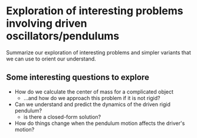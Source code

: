 # Exploration of interesting problems involving driven oscillators/pendulums
Summarize our exploration of interesting problems and simpler variants that we can use to orient our understand.

## Some interesting questions to explore
- How do we calculate the center of mass for a complicated object
  - ...and how do we approach this problem if it is not rigid?
- Can we understand and predict the dynamics of the driven rigid pendulum?
  - is there a closed-form solution?
- How do things change when the pendulum motion affects the driver's motion?


